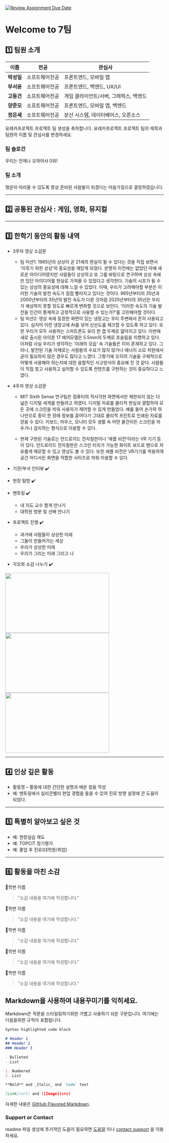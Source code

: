 [![Review Assignment Due Date](https://classroom.github.com/assets/deadline-readme-button-22041afd0340ce965d47ae6ef1cefeee28c7c493a6346c4f15d667ab976d596c.svg)](https://classroom.github.com/a/meKNgBF9)
# Welcome to 7팀

## 1️⃣ 팀원 소개

| **이름** | **전공** | **관심사** |
| --- | --- | --- |
| **박성일** | 소프트웨어전공 | 프론트엔드, 모바일 앱 |
| **부서윤** | 소프트웨어전공 | 프론트엔드, 백엔드, UX/UI  |
| **고동건** | 소프트웨어전공 | 게임 클라이언트/서버, 그래픽스,  백엔드 |
| **양준모** | 소프트웨어전공 | 프론트엔드, 모바일 앱, 백엔드 |
| **정은세** | 소프트웨어전공 | 분산 시스템, 데이터베이스, 오픈소스 |

유레카프로젝트 프로젝트 팀 생성을 축하합니다.
유레카프로젝트 프로젝트 팀의 제목과 팀원의 이름 및 관심사를 변경하세요.

### 팀 슬로건

우리는 언제나 오하아사 0위!

### 팀 소개

행운이 따라올 수 있도록 항상 준비된 사람들이 되겠다는 마음가짐으로 결정하였습니다.

***

## 2️⃣ 공통된 관심사 : 게임, 영화, 뮤지컬
***

## 3️⃣ 한학기 동안의 활동 내역 
- 3주차 영상 소감문
  * 팀 미션1: 1965년의 상상이 곧 21세의 현실이 될 수 있다는 것을 직접 보면서 '이루기 위한 상상’의 중요성을 깨닫게 되었다. 분명히 이전에는 없었던 아예 새로운 아이디어였지만 사람들이 상상하고 또 그를 바탕으로 연구하며 상상 속에만 있던 아이디어를 현실로 가져올 수 있었다고 생각한다. 기술의 시초가 될 수 있는 상상의 중요성에 대해 느낄 수 있었다.
이때, 우리가 고려해야할 부분은 이러한 기술의 발전 속도가 점점 빨라지고 있다는 것이다. 965년부터의 35년과 2000년부터의 35년의 발전 속도가 다른 것처럼 2025년부터의 35년은 우리가 예상하지 못할 정도로 빠르게 변화할 것으로 보인다. '이러한 속도의 기술 발전을 인간이 통제하고 긍정적으로 사용할 수 있는가?’를 고민해야할 것이다.
  * 팀 미션2: 영상 속에 등장한 화면이 있는 냉장고는 우리 주변에서 흔히 사용되고 있다. 심지어 이런 냉장고에 AI를 넣어 신선도를 체크할 수 있도록 하고 있다. 또한 우리가 모두 사용하는 스마트폰도 유리 한 겹 두께로 얇아지고 있다. 이번에 새로 출시된 아이폰 17 에어모델은 5.5mm의 두께로 초슬림을 지향하고 있다. 이처럼 사실 우리가 생각하는 '미래의 모습’ 속 기술들은 이미 존재하고 있다. 
그러나, 발전된 기술 자체로는 사람들의 수요가 많지 않거나 에너지 소모 차원에서 굳이 필요하지 않은 경우도 많다고 느꼈다. 그렇기에 오히려 기술을 구체적으로 어떻게 사용해야 하는지에 대한 융합적인 사고방식이 중요해 진 것 같다. 사람들이 직접 찾고 사용하고 싶어할 수 있도록 컨텐츠를 구현하는 것이 중요하다고 느꼈다.

- 4주차 영상 소감문
  * MIT Sixth Sense 연구팀은 컴퓨터의 직사각현 화면에서만 제한되지 않는 더 넓은 디지털 세계를 만들려고 하였다. 디지털 자료를 물리적 현실과 결합하여 모든 곳에 스크린을 띄워 사용자가 제어할 수 있게 만들었다. 예를 들어 손가락 하나만으로 종이 한 장에 정보를 끌어다가 그대로 물리적 프린트로 인쇄된 자료를 얻을 수 있다. 키보드, 마우스, 모니터 모두 생활 속 어떤 물건이든 스크린을 띄우거나 감지하는 형식으로 이용할 수 있다.

  * 현재 구현된 기술로는 안드로이드 전자칠판이나 ’애플 비전‘이라는 VR 기기 등이 있다. 안드로이드 전자칠판은 스크린 터치가 가능한 화이트 보드로 펜으로 자유롭게 메모할 수 있고 영상도 볼 수 있다. 또한 애플 비전은 VR기기를 착용하여 공간 어디서든 화면을 적합한 사이즈로 띄워 이용할 수 있다.



- 기관/부서 인터뷰 ✔️ 

- 현장 탐방 ✔️  

- 멘토링 ✔️  
  - 내 지도 교수 함게 만나기
  - 대학원 방문 및 선배 만나기

- 프로젝트 진행 ✔️  
  - 과거에 사람들이 상상한 미래
  - 그들이 만들어가는 세상
  - 우리가 상상한 미래
  - 우리가 그리는 미래 그리고 나

- 각오와 소감 나누기 ✔️  


<!-- 활동 사진 추가 예시 -->
<img src="https://pixnio.com/free-images/2017/08/14/2017-08-14-13-09-09-960x651.jpg?text=활동사진1" width="330" height="190"/>
<img src="https://pixnio.com/free-images/2017/08/14/2017-08-14-20-51-02-960x640.jpg?text=활동사진2" width="330" height="190"/>
<img src="https://pixnio.com/free-images/2017/08/15/2017-08-15-10-05-39-960x640.jpg?text=활동사진3" width="330" height="190"/>

***

## 4️⃣ 인상 깊은 활동

- 활동명 – 활동에 대한 간단한 설명과 배운 점을 작성  
- 예: 멘토링에서 실리콘밸리 현업 경험을 들을 수 있어 진로 방향 설정에 큰 도움이 되었다.  

***

## 5️⃣ 특별히 알아보고 싶은 것
- 예: 현장실습 제도
- 예: TOPCIT 정기평가
- 예: 졸업 후 진로(대학원/취업)

***

## 6️⃣ 활동을 마친 소감

🔗학번 이름  
> "소감 내용을 여기에 작성합니다."

🔗학번 이름  
> "소감 내용을 여기에 작성합니다."

🔗학번 이름  
> "소감 내용을 여기에 작성합니다."

🔗학번 이름  
> "소감 내용을 여기에 작성합니다."

🔗학번 이름  
> "소감 내용을 여기에 작성합니다."


## Markdown을 사용하여 내용꾸미기를 익히세요.

Markdown은 작문을 스타일링하기위한 가볍고 사용하기 쉬운 구문입니다. 여기에는 다음을위한 규칙이 포함됩니다.

```markdown
Syntax highlighted code block

# Header 1
## Header 2
### Header 3

- Bulleted
- List

1. Numbered
2. List

**Bold** and _Italic_ and `Code` text

[Link](url) and ![Image](src)
```

자세한 내용은 [GitHub Flavored Markdown](https://guides.github.com/features/mastering-markdown/).

### Support or Contact

readme 파일 생성에 추가적인 도움이 필요하면 [도움말](https://help.github.com/articles/about-readmes/) 이나 [contact support](https://github.com/contact) 을 이용하세요.

